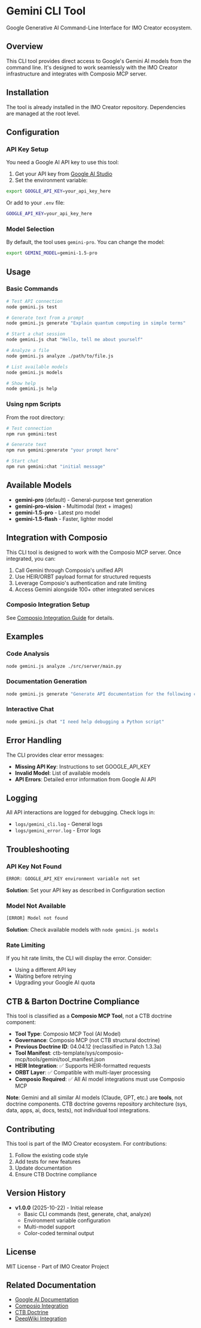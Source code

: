 <!--

# CTB Metadata
# Generated: 2025-10-23T14:32:36.287062
# CTB Version: 1.3.3
# Division: System Infrastructure
# Category: tools
# Compliance: 75%
# HEIR ID: HEIR-2025-10-SYS-TOOLS-01

-->

# Gemini CLI Tool

Google Generative AI Command-Line Interface for IMO Creator ecosystem.

## Overview

This CLI tool provides direct access to Google's Gemini AI models from the command line. It's designed to work seamlessly with the IMO Creator infrastructure and integrates with Composio MCP server.

## Installation

The tool is already installed in the IMO Creator repository. Dependencies are managed at the root level.

## Configuration

### API Key Setup

You need a Google AI API key to use this tool:

1. Get your API key from [Google AI Studio](https://makersuite.google.com/app/apikey)
2. Set the environment variable:

```bash
export GOOGLE_API_KEY=your_api_key_here
```

Or add to your `.env` file:

```bash
GOOGLE_API_KEY=your_api_key_here
```

### Model Selection

By default, the tool uses `gemini-pro`. You can change the model:

```bash
export GEMINI_MODEL=gemini-1.5-pro
```

## Usage

### Basic Commands

```bash
# Test API connection
node gemini.js test

# Generate text from a prompt
node gemini.js generate "Explain quantum computing in simple terms"

# Start a chat session
node gemini.js chat "Hello, tell me about yourself"

# Analyze a file
node gemini.js analyze ./path/to/file.js

# List available models
node gemini.js models

# Show help
node gemini.js help
```

### Using npm Scripts

From the root directory:

```bash
# Test connection
npm run gemini:test

# Generate text
npm run gemini:generate "your prompt here"

# Start chat
npm run gemini:chat "initial message"
```

## Available Models

- **gemini-pro** (default) - General-purpose text generation
- **gemini-pro-vision** - Multimodal (text + images)
- **gemini-1.5-pro** - Latest pro model
- **gemini-1.5-flash** - Faster, lighter model

## Integration with Composio

This CLI tool is designed to work with the Composio MCP server. Once integrated, you can:

1. Call Gemini through Composio's unified API
2. Use HEIR/ORBT payload format for structured requests
3. Leverage Composio's authentication and rate limiting
4. Access Gemini alongside 100+ other integrated services

### Composio Integration Setup

See [Composio Integration Guide](../../docs/COMPOSIO_GEMINI_INTEGRATION.md) for details.

## Examples

### Code Analysis

```bash
node gemini.js analyze ./src/server/main.py
```

### Documentation Generation

```bash
node gemini.js generate "Generate API documentation for the following code: $(cat ./api.js)"
```

### Interactive Chat

```bash
node gemini.js chat "I need help debugging a Python script"
```

## Error Handling

The CLI provides clear error messages:

- **Missing API Key**: Instructions to set GOOGLE_API_KEY
- **Invalid Model**: List of available models
- **API Errors**: Detailed error information from Google AI API

## Logging

All API interactions are logged for debugging. Check logs in:
- `logs/gemini_cli.log` - General logs
- `logs/gemini_error.log` - Error logs

## Troubleshooting

### API Key Not Found

```bash
ERROR: GOOGLE_API_KEY environment variable not set
```

**Solution**: Set your API key as described in Configuration section

### Model Not Available

```bash
[ERROR] Model not found
```

**Solution**: Check available models with `node gemini.js models`

### Rate Limiting

If you hit rate limits, the CLI will display the error. Consider:
- Using a different API key
- Waiting before retrying
- Upgrading your Google AI quota

## CTB & Barton Doctrine Compliance

This tool is classified as a **Composio MCP Tool**, not a CTB doctrine component:

- **Tool Type**: Composio MCP Tool (AI Model)
- **Governance**: Composio MCP (not CTB structural doctrine)
- **Previous Doctrine ID**: 04.04.12 (reclassified in Patch 1.3.3a)
- **Tool Manifest**: ctb-template/sys/composio-mcp/tools/gemini/tool_manifest.json
- **HEIR Integration**: ✅ Supports HEIR-formatted requests
- **ORBT Layer**: ✅ Compatible with multi-layer processing
- **Composio Required**: ✅ All AI model integrations must use Composio MCP

**Note**: Gemini and all similar AI models (Claude, GPT, etc.) are **tools**, not doctrine components. CTB doctrine governs repository architecture (sys, data, apps, ai, docs, tests), not individual tool integrations.

## Contributing

This tool is part of the IMO Creator ecosystem. For contributions:

1. Follow the existing code style
2. Add tests for new features
3. Update documentation
4. Ensure CTB Doctrine compliance

## Version History

- **v1.0.0** (2025-10-22) - Initial release
  - Basic CLI commands (test, generate, chat, analyze)
  - Environment variable configuration
  - Multi-model support
  - Color-coded terminal output

## License

MIT License - Part of IMO Creator Project

## Related Documentation

- [Google AI Documentation](https://ai.google.dev/docs)
- [Composio Integration](../../COMPOSIO_INTEGRATION.md)
- [CTB Doctrine](../../global-config/CTB_DOCTRINE.md)
- [DeepWiki Integration](../../sys/deepwiki/deepwiki.md)
